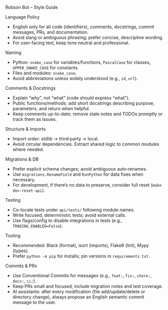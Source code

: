 Robson Bot – Style Guide

Language Policy
- English only for all code (identifiers), comments, docstrings, commit messages, PRs, and documentation.
- Avoid slang or ambiguous phrasing; prefer concise, descriptive wording.
- For user-facing text, keep tone neutral and professional.

Naming
- Python: `snake_case` for variables/functions, `PascalCase` for classes, `UPPER_SNAKE_CASE` for constants.
- Files and modules: `snake_case`.
- Avoid abbreviations unless widely understood (e.g., `id`, `url`).

Comments & Docstrings
- Explain “why”, not “what” (code should express “what”).
- Public functions/methods: add short docstrings describing purpose, parameters, and return when helpful.
- Keep comments up-to-date; remove stale notes and TODOs promptly or track them as issues.

Structure & Imports
- Import order: stdlib → third‑party → local.
- Avoid circular dependencies. Extract shared logic to common modules where needed.

Migrations & DB
- Prefer explicit schema changes; avoid ambiguous auto‑renames.
- Use `migrations.RenameField` and `RunPython` for data fixes when necessary.
- For development, if there’s no data to preserve, consider full reset (`make dev-reset-api`).

Testing
- Co-locate tests under `api/tests/` following module names.
- Write focused, deterministic tests; avoid external calls.
- Use flags/config to disable integrations in tests (e.g., `TRADING_ENABLED=False`).

Tooling
- Recommended: Black (format), isort (imports), Flake8 (lint), Mypy (types).
- Prefer `python -m pip` for installs; pin versions in `requirements.txt`.

Commits & PRs
- Use Conventional Commits for messages (e.g., `feat:`, `fix:`, `chore:`, `docs:`, `ci:`).
- Keep PRs small and focused; include migration notes and test coverage.
 - AI assistants: after every modification (file add/update/delete or directory change), always propose an English semantic commit message to the user.
